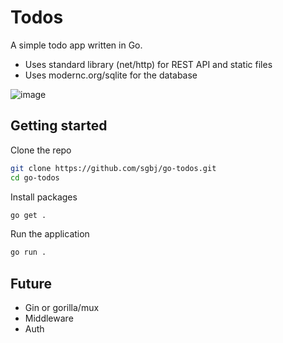 # Todos

A simple todo app written in Go.

* Uses standard library (net/http) for REST API and static files
* Uses modernc.org/sqlite for the database

![image](https://github.com/sgbj/go-todos/assets/5178445/f54748bc-bd42-4de9-a333-0d40e1655bee)

## Getting started

Clone the repo

```bash
git clone https://github.com/sgbj/go-todos.git
cd go-todos
```

Install packages

```bash
go get .
```

Run the application

```bash
go run .
```

## Future

* Gin or gorilla/mux
* Middleware
* Auth
